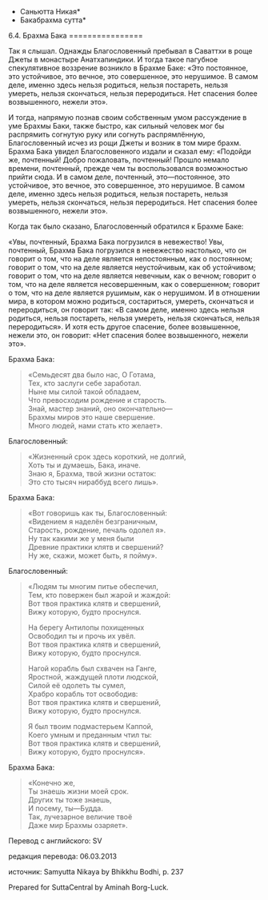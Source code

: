 * Саньютта Никая*
* Бакабрахма сутта*

6\.4\. Брахма Бака
\=\=\=\=\=\=\=\=\=\=\=\=\=\=\=\=

Так я слышал\. Однажды Благословенный пребывал в Саваттхи в роще Джеты в монастыре Анатхапиндики\. И тогда такое пагубное спекулятивное воззрение возникло в Брахме Баке: «Это постоянное, это устойчивое, это вечное, это совершенное, это нерушимое\. В самом деле, именно здесь нельзя родиться, нельзя постареть, нельзя умереть, нельзя скончаться, нельзя переродиться\. Нет спасения более возвышенного, нежели это»\.

И тогда, напрямую познав своим собственным умом рассуждение в уме Брахмы Баки, также быстро, как сильный человек мог бы распрямить согнутую руку или согнуть распрямлённую, Благословенный исчез из рощи Джеты и возник в том мире брахм\. Брахма Бака увидел Благословенного издали и сказал ему: «Подойди же, почтенный\! Добро пожаловать, почтенный\! Прошло немало времени, почтенный, прежде чем ты воспользовался возможностью прийти сюда\. И в самом деле, почтенный, это—постоянное, это устойчивое, это вечное, это совершенное, это нерушимое\. В самом деле, именно здесь нельзя родиться, нельзя постареть, нельзя умереть, нельзя скончаться, нельзя переродиться\. Нет спасения более возвышенного, нежели это»\.

Когда так было сказано, Благословенный обратился к Брахме Баке:

«Увы, почтенный, Брахма Бака погрузился в невежество\! Увы, почтенный, Брахма Бака погрузился в невежество настолько, что он говорит о том, что на деле является непостоянным, как о постоянном; говорит о том, что на деле является неустойчивым, как об устойчивом; говорит о том, что на деле является невечным, как о вечном; говорит о том, что на деле является несовершенным, как о совершенном; говорит о том, что на деле является рушимым, как о нерушимом\. И в отношении мира, в котором можно родиться, состариться, умереть, скончаться и переродиться, он говорит так: «В самом деле, именно здесь нельзя родиться, нельзя постареть, нельзя умереть, нельзя скончаться, нельзя переродиться»\. И хотя есть другое спасение, более возвышенное, нежели это, он говорит: «Нет спасения более возвышенного, нежели это»\.

Брахма Бака:

> «Семьдесят два было нас, О Готама,  
> Тех, кто заслуги себе заработал\.  
> Ныне мы силой такой обладаем,  
> Что превосходим рождение и старость\.  
> Знай, мастер знаний, оно окончательно—  
> Брахмы миров это наше свершение\.  
> Много людей, нами стать кто желает»\.

Благословенный:

> «Жизненный срок здесь короткий, не долгий,  
> Хоть ты и думаешь, Бака, иначе\.  
> Знаю я, Брахма, твой жизни остаток:  
> Это сто тысяч нираббуд всего лишь»\.

Брахма Бака:

> «Вот говоришь как ты, Благословенный:  
> «Видением я наделён безграничным,  
> Старость, рождение, печаль одолел я»\.  
> Ну так какими же у меня были  
> Древние практики клятв и свершений?  
> Ну же, скажи, может быть, я пойму»\.

Благословенный:

> «Людям ты многим питье обеспечил,  
> Тем, кто повержен был жарой и жаждой:  
> Вот твоя практика клятв и свершений,  
> Вижу которую, будто проснулся\.  
>   
> На берегу Антилопы похищенных  
> Освободил ты и прочь их увёл\.  
> Вот твоя практика клятв и свершений,  
> Вижу которую, будто проснулся\.  
>   
> Нагой корабль был схвачен на Ганге,  
> Яростной, жаждущей плоти людской,  
> Силой её одолеть ты сумел,  
> Храбро корабль тот освободив:  
> Вот твоя практика клятв и свершений,  
> Вижу которую, будто проснулся\.  
>   
> Я был твоим подмастерьем Каппой,  
> Коего умным и преданным чтил ты:  
> Вот твоя практика клятв и свершений,  
> Вижу которую, будто проснулся»\.

Брахма Бака:

> «Конечно же,  
> Ты знаешь жизни моей срок\.  
> Других ты тоже знаешь,  
> И посему, ты—Будда\.  
> Так, лучезарное величие твоё  
> Даже мир Брахмы озаряет»\.

Перевод с английского: SV

редакция перевода: 06\.03\.2013

источник: Samyutta Nikaya by Bhikkhu Bodhi, p\. 237

Prepared for SuttaCentral by Aminah Borg\-Luck\.